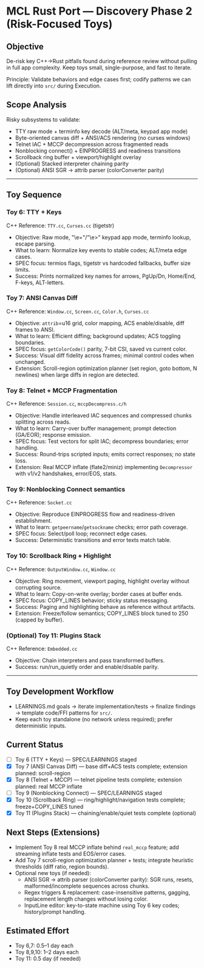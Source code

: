 # MCL Rust Port — Discovery Phase 2 (Risk-Focused Toys)

## Objective
De-risk key C++→Rust pitfalls found during reference review without pulling in full app complexity. Keep toys small, single-purpose, and fast to iterate.

Principle: Validate behaviors and edge cases first; codify patterns we can lift directly into `src/` during Execution.

## Scope Analysis
Risky subsystems to validate:
- TTY raw mode + terminfo key decode (ALT/meta, keypad app mode)
- Byte-oriented canvas diff + ANSI/ACS rendering (no curses windows)
- Telnet IAC + MCCP decompression across fragmented reads
- Nonblocking connect() + EINPROGRESS and readiness transitions
- Scrollback ring buffer + viewport/highlight overlay
- (Optional) Stacked interpreter chaining parity
 - (Optional) ANSI SGR → attrib parser (colorConverter parity)

---

## Toy Sequence

### Toy 6: TTY + Keys
C++ Reference: `TTY.cc`, `Curses.cc` (tigetstr)
- Objective: Raw mode, "\e="/"\e>" keypad app mode, terminfo lookup, escape parsing.
- What to learn: Normalize key events to stable codes; ALT/meta edge cases.
- SPEC focus: termios flags, tigetstr vs hardcoded fallbacks, buffer size limits.
- Success: Prints normalized key names for arrows, PgUp/Dn, Home/End, F-keys, ALT-letters.

### Toy 7: ANSI Canvas Diff
C++ Reference: `Window.cc`, `Screen.cc`, `Color.h`, `Curses.cc`
- Objective: `attrib`=u16 grid, color mapping, ACS enable/disable, diff frames to ANSI.
- What to learn: Efficient diffing; background updates; ACS toggling boundaries.
- SPEC focus: `getColorCode()` parity, 7-bit CSI, saved vs current color.
- Success: Visual diff fidelity across frames; minimal control codes when unchanged.
 - Extension: Scroll-region optimization planner (set region, goto bottom, N newlines) when large diffs in region are detected.

### Toy 8: Telnet + MCCP Fragmentation
C++ Reference: `Session.cc`, `mccpDecompress.c/h`
- Objective: Handle interleaved IAC sequences and compressed chunks splitting across reads.
- What to learn: Carry-over buffer management; prompt detection (GA/EOR); response emission.
- SPEC focus: Test vectors for split IAC; decompress boundaries; error handling.
- Success: Round-trips scripted inputs; emits correct responses; no state loss.
 - Extension: Real MCCP inflate (flate2/miniz) implementing `Decompressor` with v1/v2 handshakes, error/EOS, stats.

### Toy 9: Nonblocking Connect semantics
C++ Reference: `Socket.cc`
- Objective: Reproduce EINPROGRESS flow and readiness-driven establishment.
- What to learn: `getpeername`/`getsockname` checks; error path coverage.
- SPEC focus: Select/poll loop; reconnect edge cases.
- Success: Deterministic transitions and error texts match table.

### Toy 10: Scrollback Ring + Highlight
C++ Reference: `OutputWindow.cc`, `Window.cc`
- Objective: Ring movement, viewport paging, highlight overlay without corrupting source.
- What to learn: Copy-on-write overlay; border cases at buffer ends.
- SPEC focus: COPY_LINES behavior; sticky status messaging.
- Success: Paging and highlighting behave as reference without artifacts.
 - Extension: Freeze/follow semantics; COPY_LINES block tuned to 250 (capped by buffer).

### (Optional) Toy 11: Plugins Stack
C++ Reference: `Embedded.cc`
- Objective: Chain interpreters and pass transformed buffers.
- Success: run/run_quietly order and enable/disable parity.

---

## Toy Development Workflow
- LEARNINGS.md goals → iterate implementation/tests → finalize findings → template code/FFI patterns for `src/`.
- Keep each toy standalone (no network unless required); prefer deterministic inputs.

## Current Status
- [ ] Toy 6 (TTY + Keys) — SPEC/LEARNINGS staged
- [x] Toy 7 (ANSI Canvas Diff) — base diff+ACS tests complete; extension planned: scroll-region
- [x] Toy 8 (Telnet + MCCP) — telnet pipeline tests complete; extension planned: real MCCP inflate
- [ ] Toy 9 (Nonblocking Connect) — SPEC/LEARNINGS staged
- [x] Toy 10 (Scrollback Ring) — ring/highlight/navigation tests complete; freeze+COPY_LINES tuned
- [x] Toy 11 (Plugins Stack) — chaining/enable/quiet tests complete (optional)

## Next Steps (Extensions)
- Implement Toy 8 real MCCP inflate behind `real_mccp` feature; add streaming inflate tests and EOS/error cases.
- Add Toy 7 scroll-region optimization planner + tests; integrate heuristic thresholds (diff ratio, region bounds).
- Optional new toys (if needed):
  - ANSI SGR → attrib parser (colorConverter parity): SGR runs, resets, malformed/incomplete sequences across chunks.
  - Regex triggers & replacement: case-insensitive patterns, gagging, replacement length changes without losing color.
  - InputLine editor: key-to-state machine using Toy 6 key codes; history/prompt handling.

## Estimated Effort
- Toy 6,7: 0.5–1 day each
- Toy 8,9,10: 1–2 days each
- Toy 11: 0.5 day (if needed)
